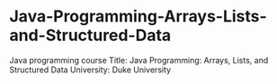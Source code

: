 # Java-Programming-Arrays-Lists-and-Structured-Data
Java programming course 
Title: Java Programming: Arrays, Lists, and Structured Data 
University: Duke University
